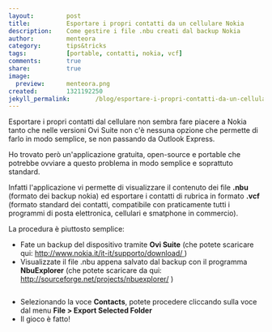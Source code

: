 ```yaml
---
layout:			post
title:			Esportare i propri contatti da un cellulare Nokia
description:    Come gestire i file .nbu creati dal backup Nokia
author:			menteora
category:		tips&tricks
tags:			[portable, contatti, nokia, vcf]
comments:		true
share:			true
image:			
  preview:      menteora.png
created:		1321192250
jekyll_permalink:		/blog/esportare-i-propri-contatti-da-un-cellulare-nokia
---
```


<p class="rtejustify">
	Esportare i propri contatti dal cellulare non sembra fare piacere a Nokia tanto che nelle versioni Ovi Suite non c&#39;&egrave; nessuna opzione che permette di farlo in modo semplice, se non passando da Outlook Express.</p>
<p class="rtejustify">
	Ho trovato per&ograve; un&#39;applicazione gratuita, open-source e portable che potrebbe ovviare a questo problema in modo semplice e soprattuto standard.</p>
<p class="rtejustify">
	Infatti l&#39;applicazione vi permette di visualizzare il contenuto dei file <strong>.nbu</strong> (formato dei backup nokia) ed esportare i contatti di rubrica in formato <strong>.vcf</strong> (formato standard dei contatti, compatibile con praticamente tutti i programmi di posta elettronica, cellulari e smatphone in commercio).</p>
<p class="rtejustify">
	La procedura &egrave; piuttosto semplice:</p>
<ul>
	<li class="rtejustify">
		Fate un backup del dispositivo tramite <strong>Ovi Suite</strong> (che potete scaricare qui: <a href="http://www.nokia.it/it-it/supporto/download/ ">http://www.nokia.it/it-it/supporto/download/ </a>)</li>
	<li class="rtejustify">
		Visualizzate il file .nbu appena salvato dal backup con il programma <strong>NbuExplorer</strong> (che potete scaricare da qui: <a href="http://sourceforge.net/projects/nbuexplorer/">http://sourceforge.net/projects/nbuexplorer/</a> )</li>
</ul>
<p class="rtecenter">
	<img alt="" src="/images/nbu_explorer.png"/></p>
<ul>
	<li class="rtejustify">
		Selezionando la voce <strong>Contacts</strong>, potete procedere cliccando sulla voce dal menu <strong>File &gt; Export Selected Folder</strong></li>
	<li class="rtejustify">
		Il gioco &egrave; fatto!</li>
</ul>

